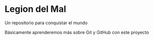 # Legion del Mal

Un repositorio para conquistar el mundo

Básicamente aprenderemos más sobre Git y GitHub con este proyecto


